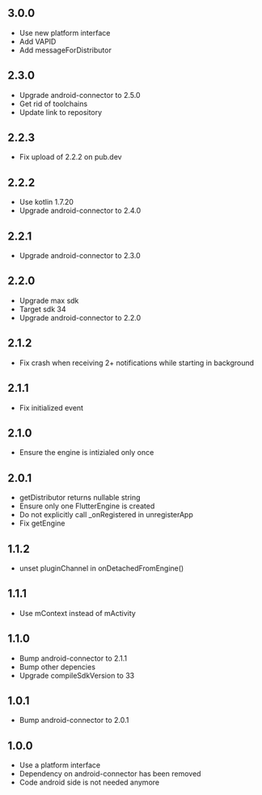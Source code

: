 ## 3.0.0
* Use new platform interface
* Add VAPID
* Add messageForDistributor

## 2.3.0
* Upgrade android-connector to 2.5.0
* Get rid of toolchains
* Update link to repository

## 2.2.3
* Fix upload of 2.2.2 on pub.dev

## 2.2.2
* Use kotlin 1.7.20
* Upgrade android-connector to 2.4.0

## 2.2.1
* Upgrade android-connector to 2.3.0

## 2.2.0
* Upgrade max sdk
* Target sdk 34
* Upgrade android-connector to 2.2.0

## 2.1.2
* Fix crash when receiving 2+ notifications while starting in background

## 2.1.1
* Fix initialized event

## 2.1.0
* Ensure the engine is intizialed only once

## 2.0.1
* getDistributor returns nullable string
* Ensure only one FlutterEngine is created
* Do not explicitly call _onRegistered in unregisterApp
* Fix getEngine

## 1.1.2
* unset pluginChannel in onDetachedFromEngine()

## 1.1.1
* Use mContext instead of mActivity

## 1.1.0
* Bump android-connector to 2.1.1
* Bump other depencies
* Upgrade compileSdkVersion to 33

## 1.0.1
* Bump android-connector to 2.0.1

## 1.0.0
* Use a platform interface
* Dependency on android-connector has been removed
* Code android side is not needed anymore

